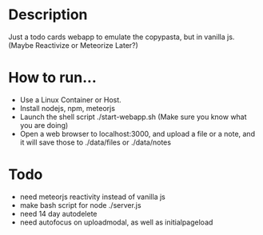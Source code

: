 # Description

Just a todo cards webapp to emulate the copypasta, but in vanilla js. (Maybe Reactivize or Meteorize Later?)

# How to run...

* Use a Linux Container or Host.
* Install nodejs, npm, meteorjs
* Launch the shell script ./start-webapp.sh (Make sure you know what you are doing)
* Open a web browser to localhost:3000, and upload a file or a note, and it will save those to ./data/files or ./data/notes

# Todo

* need meteorjs reactivity instead of vanilla js
* make bash script for node ./server.js
* need 14 day autodelete
* need autofocus on uploadmodal, as well as initialpageload